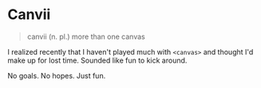 # Canvii
> canvii (n. pl.) more than one canvas

I realized recently that I haven't played much with `<canvas>` and thought I'd make up for lost time. Sounded like fun to kick around.

No goals. No hopes. Just fun.
